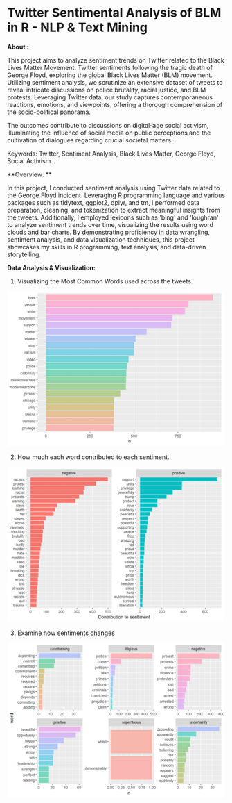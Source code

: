 # Twitter Sentimental Analysis of BLM in R - NLP & Text Mining
**About :** 

This project aims to analyze sentiment trends on Twitter related to the Black Lives Matter Movement. Twitter sentiments following the tragic death of George Floyd, exploring the global Black Lives Matter (BLM) movement. Utilizing sentiment analysis, we scrutinize an extensive dataset of tweets to reveal intricate discussions on police brutality, racial justice, and BLM protests. Leveraging Twitter data, our study captures contemporaneous reactions, emotions, and viewpoints, offering a thorough comprehension of the socio-political panorama. 

The outcomes contribute to discussions on digital-age social activism, illuminating the influence of social media on public perceptions and the cultivation of dialogues regarding crucial societal matters.

Keywords: Twitter, Sentiment Analysis, Black Lives Matter, George Floyd, Social Activism.

**Overview: **

In this project, I conducted sentiment analysis using Twitter data related to the George Floyd incident. Leveraging R programming language and various packages such as tidytext, ggplot2, dplyr, and tm, I performed data preparation, cleaning, and tokenization to extract meaningful insights from the tweets. Additionally, I employed lexicons such as 'bing' and 'loughran' to analyze sentiment trends over time, visualizing the results using word clouds and bar charts. By demonstrating proficiency in data wrangling, sentiment analysis, and data visualization techniques, this project showcases my skills in R programming, text analysis, and data-driven storytelling.

**Data Analysis & Visualization:**
1. Visualizing the Most Common Words used across the tweets.
<img src="Visualizations/1.png" alt="Description of the image" width="500">

2. How much each word contributed to each sentiment.
<img src="Visualizations/3.png" alt="Description of the image" width="500">

3. Examine how sentiments changes
<img src="Visualizations/4.png" alt="Description of the image" width="500">



   

   
